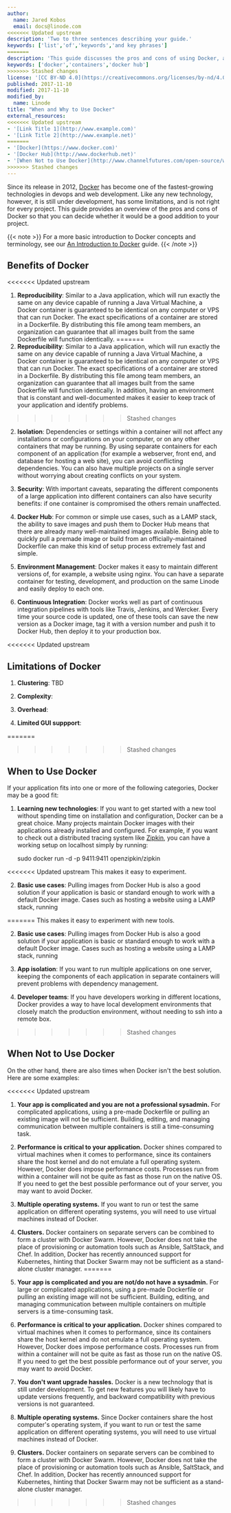```yaml
---
author:
  name: Jared Kobos
  email: docs@linode.com
<<<<<<< Updated upstream
description: 'Two to three sentences describing your guide.'
keywords: ['list','of','keywords','and key phrases']
=======
description: 'This guide discusses the pros and cons of using Docker, and when Docker is a good choice for a project.'
keywords: ['docker','containers','docker hub']
>>>>>>> Stashed changes
license: '[CC BY-ND 4.0](https://creativecommons.org/licenses/by-nd/4.0)'
published: 2017-11-10
modified: 2017-11-10
modified_by:
  name: Linode
title: "When and Why to Use Docker"
external_resources:
<<<<<<< Updated upstream
- '[Link Title 1](http://www.example.com)'
- '[Link Title 2](http://www.example.net)'
=======
- '[Docker](https://www.docker.com)'
- '[Docker Hub](http://www.dockerhub.net)'
- '[When Not to Use Docker](http://www.channelfutures.com/open-source/when-not-use-docker-understanding-limitations-containers)'
>>>>>>> Stashed changes
---
```


Since its release in 2012, [Docker](https://www.docker.com) has become one of the fastest-growing technologies in devops and web development. Like any new technology, however, it is still under development, has some limitations, and is not right for every project. This guide provides an overview of the pros and cons of Docker so that you can decide whether it would be a good addition to your project.

{{< note >}}
For a more basic introduction to Docker concepts and terminology, see our [An Introduction to Docker](/docs/applications/containers/introduction-to-docker) guide.
{{< /note >}}

## Benefits of Docker

<<<<<<< Updated upstream
1.  **Reproducibility**: Similar to a Java application, which will run exactly the same on any device capable of running a Java Virtual Machine, a Docker container is guaranteed to be identical on any computer or VPS that can run Docker. The exact specifications of a container are stored in a Dockerfile. By distributing this file among team members, an organization can guarantee that all images built from the same Dockerfile will function identically.
=======
1.  **Reproducibility**: Similar to a Java application, which will run exactly the same on any device capable of running a Java Virtual Machine, a Docker container is guaranteed to be identical on any computer or VPS that can run Docker. The exact specifications of a container are stored in a Dockerfile. By distributing this file among team members, an organization can guarantee that all images built from the same Dockerfile will function identically. In addition, having an environment that is constant and well-documented makes it easier to keep track of your application and identify problems.
>>>>>>> Stashed changes

2.  **Isolation**: Dependencies or settings within a container will not affect any installations or configurations on your computer, or on any other containers that may be running. By using separate containers for each component of an application (for example a webserver, front end, and database for hosting a web site), you can avoid conflicting dependencies. You can also have multiple projects on a single server without worrying about creating conflicts on your system.

3.  **Security**: With important caveats, separating the different components of a large application into different containers can also have security benefits: if one container is compromised the others remain unaffected.

4.  **Docker Hub**: For common or simple use cases, such as a LAMP stack, the ability to save images and push them to Docker Hub means that there are already many well-maintained images available. Being able to quickly pull a premade image or build from an officially-maintained Dockerfile can make this kind of setup process extremely fast and simple.

5.  **Environment Management**: Docker makes it easy to maintain different versions of, for example, a website using nginx. You can have a separate container for testing, development, and production on the same Linode and easily deploy to each one.

6.  **Continuous Integration**: Docker works well as part of continuous integration pipelines with tools like Travis, Jenkins, and Wercker. Every time your source code is updated, one of these tools can save the new version as a Docker image, tag it with a version number and push it to Docker Hub, then deploy it to your production box.

<<<<<<< Updated upstream
## Limitations of Docker

1. **Clustering**: TBD

2. **Complexity**:

3. **Overhead**:

4. **Limited GUI suppport**:


=======
>>>>>>> Stashed changes
## When to Use Docker

If your application fits into one or more of the following categories, Docker may be a good fit:

1.  **Learning new technologies**: If you want to get started with a new tool without spending time on installation and configuration, Docker can be a great choice. Many projects maintain Docker images with their applications already installed and configured. For example, if you want to check out a distributed tracing system like [Zipkin](http://zipkin.io), you can have a working setup on localhost simply by running:

      sudo docker run -d -p 9411:9411 openzipkin/zipkin

<<<<<<< Updated upstream
  This makes it easy to experiment.

2.  **Basic use cases**: Pulling images from Docker Hub is also a good solution if your application is basic or standard enough to work with a default Docker image. Cases such as hosting a website using a LAMP stack, running

=======
  This makes it easy to experiment with new tools.

2.  **Basic use cases**: Pulling images from Docker Hub is also a good solution if your application is basic or standard enough to work with a default Docker image. Cases such as hosting a website using a LAMP stack, running

3.  **App isolation**: If you want to run multiple applications on one server, keeping the components of each application in separate containers will prevent problems with dependency management.

4.  **Developer teams**: If you have developers working in different locations, Docker provides a way to have local development environments that closely match the production environment, without needing to ssh into a remote box.

>>>>>>> Stashed changes
## When Not to Use Docker

On the other hand, there are also times when Docker isn't the best solution. Here are some examples:

<<<<<<< Updated upstream
1.  **Your app is complicated and you are not a professional sysadmin.** For complicated applications, using a pre-made Dockerfile or pulling an existing image will not be sufficient. Building, editing, and managing communication between multiple containers is still a time-consuming task.

2.  **Performance is critical to your application.** Docker shines compared to virtual machines when it comes to performance, since its containers share the host kernel and do not emulate a full operating system. However, Docker does impose performance costs. Processes run from within a container will not be quite as fast as those run on the native OS. If you need to get the best possible performance out of your server, you may want to avoid Docker.

3.  **Multiple operating systems.** If you want to run or test the same application on different operating systems, you will need to use virtual machines instead of Docker.

4.  **Clusters.** Docker containers on separate servers can be combined to form a cluster with Docker Swarm. However, Docker does not take the place of provisioning or automation tools such as Ansible, SaltStack, and Chef. In addition, Docker has recently announced support for Kubernetes, hinting that Docker Swarm may not be sufficient as a stand-alone cluster manager.
=======
1.  **Your app is complicated and you are not/do not have a sysadmin.** For large or complicated applications, using a pre-made Dockerfile or pulling an existing image will not be sufficient. Building, editing, and managing communication between multiple containers on multiple servers is a time-consuming task.

2.  **Performance is critical to your application.** Docker shines compared to virtual machines when it comes to performance, since its containers share the host kernel and do not emulate a full operating system. However, Docker does impose performance costs. Processes run from within a container will not be quite as fast as those run on the native OS. If you need to get the best possible performance out of your server, you may want to avoid Docker.

3.  **You don't want upgrade hassles.** Docker is a new technology that is still under development. To get new features you will likely have to update versions frequently, and backward compatibility with previous versions is not guaranteed.

4.  **Multiple operating systems.** Since Docker containers share the host computer's operating system, if you want to run or test the same application on different operating systems, you will need to use virtual machines instead of Docker.

5.  **Clusters.** Docker containers on separate servers can be combined to form a cluster with Docker Swarm. However, Docker does not take the place of provisioning or automation tools such as Ansible, SaltStack, and Chef. In addition, Docker has recently announced support for Kubernetes, hinting that Docker Swarm may not be sufficient as a stand-alone cluster manager.
>>>>>>> Stashed changes
